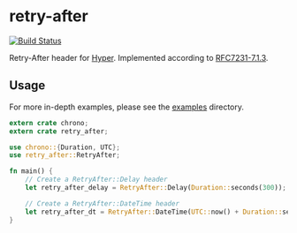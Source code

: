 retry-after
===========

[![Build Status](https://travis-ci.org/jwilm/retry-after.svg?branch=master)](https://travis-ci.org/jwilm/retry-after)

Retry-After header for [Hyper][]. Implemented according to [RFC7231-7.1.3][].

## Usage

For more in-depth examples, please see the [examples](examples) directory.

```rust
extern crate chrono;
extern crate retry_after;

use chrono::{Duration, UTC};
use retry_after::RetryAfter;

fn main() {
    // Create a RetryAfter::Delay header
    let retry_after_delay = RetryAfter::Delay(Duration::seconds(300));

    // Create a RetryAfter::DateTime header
    let retry_after_dt = RetryAfter::DateTime(UTC::now() + Duration::seconds(300));
}
```

[Hyper]: https://github.com/hyperium/hyper
[RFC7231-7.1.3]: http://tools.ietf.org/html/rfc7231#section-7.1.3
